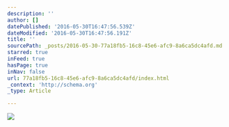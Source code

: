 ```yaml
---
description: ''
author: []
datePublished: '2016-05-30T16:47:56.539Z'
dateModified: '2016-05-30T16:47:56.191Z'
title: ''
sourcePath: _posts/2016-05-30-77a18fb5-16c8-45e6-afc9-8a6ca5dc4afd.md
starred: true
inFeed: true
hasPage: true
inNav: false
url: 77a18fb5-16c8-45e6-afc9-8a6ca5dc4afd/index.html
_context: 'http://schema.org'
_type: Article

---
```

![](https://the-grid-user-content.s3-us-west-2.amazonaws.com/465eb4e4-2d1f-436d-8262-9778b403158b.jpg)